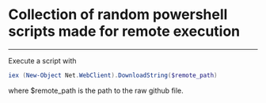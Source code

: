 # Collection of random powershell scripts made for remote execution
---

Execute a script with 
```powershell
iex (New-Object Net.WebClient).DownloadString($remote_path)
```
where $remote_path is the path to the raw github file.
